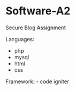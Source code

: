 # Software-A2
Secure Blog Assignment

Languages:
  - php
  - mysql
  - html
  - css
  
  Framework:
    - code igniter
